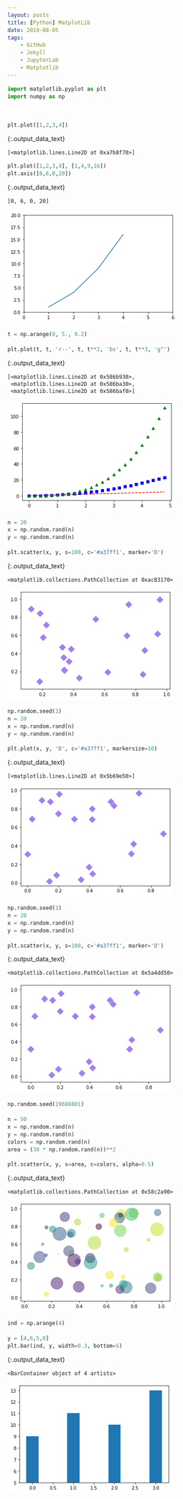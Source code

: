 ```yaml
---
layout: posts  
title: [Python] MatplotLib  
date: 2019-08-05  
tags:  
    - GitHub  
    - Jekyll  
    - JupyterLab  
    - Matplotlib
---
```











<div class="input_area" markdown="1">

```python
import matplotlib.pyplot as plt
import numpy as np

```

</div>


<div class="input_area" markdown="1">

```python


plt.plot([1,2,3,4])
```

</div>




{:.output_data_text}
```
[<matplotlib.lines.Line2D at 0xa7b8f70>]
```




<div class="input_area" markdown="1">

```python
plt.plot([1,2,3,4], [1,4,9,16])
plt.axis([0,6,0,20])
```

</div>




{:.output_data_text}
```
[0, 6, 0, 20]
```




![png](2019-08-05-study-python-matplotlib_files/2019-08-05-study-python-matplotlib_7_1.png)



<div class="input_area" markdown="1">

```python
t = np.arange(0, 5., 0.2)

plt.plot(t, t, 'r--', t, t**2, 'bs', t, t**3, 'g^')
```

</div>




{:.output_data_text}
```
[<matplotlib.lines.Line2D at 0x586b930>,
 <matplotlib.lines.Line2D at 0x586ba30>,
 <matplotlib.lines.Line2D at 0x586baf0>]
```




![png](2019-08-05-study-python-matplotlib_files/2019-08-05-study-python-matplotlib_8_1.png)



<div class="input_area" markdown="1">

```python
n = 20
x = np.random.rand(n)
y = np.random.rand(n)

plt.scatter(x, y, s=100, c='#a37ff1', marker='D')
```

</div>




{:.output_data_text}
```
<matplotlib.collections.PathCollection at 0xac83170>
```




![png](2019-08-05-study-python-matplotlib_files/2019-08-05-study-python-matplotlib_9_1.png)



<div class="input_area" markdown="1">

```python
np.random.seed(1)
n = 20
x = np.random.rand(n)
y = np.random.rand(n)

plt.plot(x, y, 'D', c='#a37ff1', markersize=10)
```

</div>




{:.output_data_text}
```
[<matplotlib.lines.Line2D at 0x5b69e50>]
```




![png](2019-08-05-study-python-matplotlib_files/2019-08-05-study-python-matplotlib_10_1.png)



<div class="input_area" markdown="1">

```python
np.random.seed(1)
n = 20
x = np.random.rand(n)
y = np.random.rand(n)

plt.scatter(x, y, s=100, c='#a37ff1', marker='D')
```

</div>




{:.output_data_text}
```
<matplotlib.collections.PathCollection at 0x5a4dd50>
```




![png](2019-08-05-study-python-matplotlib_files/2019-08-05-study-python-matplotlib_11_1.png)



<div class="input_area" markdown="1">

```python
np.random.seed(19680801)

n = 50
x = np.random.rand(n)
y = np.random.rand(n)
colors = np.random.rand(n)
area = (30 * np.random.rand(n))**2

plt.scatter(x, y, s=area, c=colors, alpha=0.5)
```

</div>




{:.output_data_text}
```
<matplotlib.collections.PathCollection at 0x58c2a90>
```




![png](2019-08-05-study-python-matplotlib_files/2019-08-05-study-python-matplotlib_12_1.png)



<div class="input_area" markdown="1">

```python
ind = np.arange(4)

y = [4,6,5,8]
plt.bar(ind, y, width=0.3, bottom=5)
```

</div>




{:.output_data_text}
```
<BarContainer object of 4 artists>
```




![png](2019-08-05-study-python-matplotlib_files/2019-08-05-study-python-matplotlib_13_1.png)



<div class="input_area" markdown="1">

```python

```

</div>


<div class="input_area" markdown="1">

```python

```

</div>
